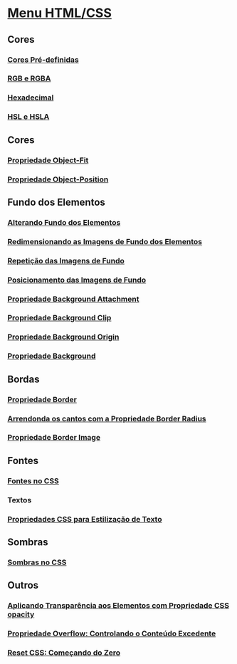 # [Menu HTML/CSS](../menu_html-css.md)

## Cores 

### [Cores Pré-definidas](Estilizacao-Basica-CSS/cores-pre-definidas.md)

### [RGB e RGBA](Estilizacao-Basica-CSS/rgb-rgba.md)

### [Hexadecimal](Estilizacao-Basica-CSS/hexadecimal.md)

### [HSL e HSLA](Estilizacao-Basica-CSS/hsl-hsla.md)

## Cores

### [Propriedade Object-Fit](Estilizacao-Basica-CSS/object-fit.md)

### [Propriedade Object-Position](Estilizacao-Basica-CSS/object-position.md)

## Fundo dos Elementos

### [Alterando Fundo dos Elementos](Estilizacao-Basica-CSS/alterando-fundo-elemento.md)

### [Redimensionando as Imagens de Fundo dos Elementos](Estilizacao-Basica-CSS/redimensionando-fundo.md)

### [Repetição das Imagens de Fundo](Estilizacao-Basica-CSS/repeticao-img.md)

### [Posicionamento das Imagens de Fundo](Estilizacao-Basica-CSS/posicionamento-img.md)

### [Propriedade Background Attachment](Estilizacao-Basica-CSS/background-attachment.md)

### [Propriedade Background Clip](Estilizacao-Basica-CSS/background-clip.md)

### [Propriedade Background Origin](Estilizacao-Basica-CSS/background-origin.md)

### [Propriedade Background](Estilizacao-Basica-CSS/propriedade-background.md)

## Bordas

### [Propriedade Border](Estilizacao-Basica-CSS/propriedade-border.md)

### [Arrendonda os cantos com a Propriedade Border Radius](Estilizacao-Basica-CSS/border-radius.md)

### [Propriedade Border Image](Estilizacao-Basica-CSS/border-image.md)

## Fontes

### [Fontes no CSS](Estilizacao-Basica-CSS/fonts.md)

### Textos

### [Propriedades CSS para Estilização de Texto](Estilizacao-Basica-CSS/textos.md)

## Sombras

### [Sombras no CSS](Estilizacao-Basica-CSS/sombras.md)

## Outros

### [Aplicando Transparência aos Elementos com Propriedade CSS opacity](Estilizacao-Basica-CSS/opacity.md)

### [Propriedade Overflow: Controlando o Conteúdo Excedente](Estilizacao-Basica-CSS/overflow.md)

### [Reset CSS: Começando do Zero](Estilizacao-Basica-CSS/reset.md)


